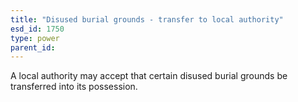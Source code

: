 ```yaml
---
title: "Disused burial grounds - transfer to local authority"
esd_id: 1750
type: power
parent_id:  
---
```


A local authority may accept that certain disused burial grounds be transferred into its possession.

